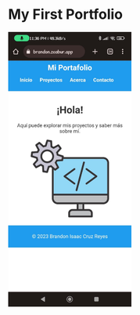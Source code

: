# My First Portfolio

<img src="https://github.com/BreykReyes18/my-portfolio/blob/main/static/images/screenshot.jpg?raw=true" alt="Screenshot" width="50%" />